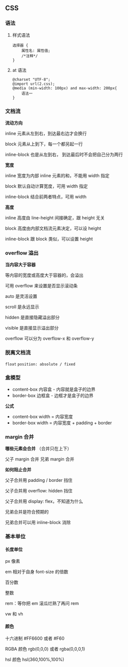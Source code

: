 ## CSS

### 语法

1. 样式语法

   ```
   选择器 {
       属性名: 属性值;
       /*注释*/
   }
   ```

2. at 语法

   ```
   @charset "UTF-8";
   @import url(2.css);
   @media (min-width: 100px) and max-width: 200px{
       语法一
   }
   ```



### 文档流

**流动方向**

inline 元素从左到右，到达最右边才会换行

block 元素从上到下，每一个都另起一行

inline-block 也是从左到右，  到达最后时不会把自己分为两行

**宽度**

inline 宽度为内部 inline 元素的和，不能用 width 指定

block 默认自动计算宽度，可用 width 指定

inline-block 结合前两者特点，可用 width

**高度**

inline 高度由 line-height 间接确定，跟 height 无关

block 高度由内部文档流元素决定，可以设 height

inline-block 跟 block 类似，可以设置 height

### overflow  溢出

**当内容大于容器**

等内容的宽度或高度大于容器的，会溢出

可用 overflow 来设置是否显示滚动条

auto 是灵活设置

scroll 是永远显示

hidden 是直接隐藏溢出部分

visible 是直接显示溢出部分

overflow 可以分为 overflow-x 和 overflow-y

### 脱离文档流

`float`      `position: absolute / fixed`

### 盒模型

- content-box 内容盒 - 内容就是盒子的边界
- border-box 边框盒 - 边框才是盒子的边界

**公式**

- content-box width = 内容宽度
- border-box width = 内容宽度 + padding + border

### margin 合并

**哪些元素会合并**   （合并只在上下）

父子 margin 合并       兄弟 margin  合并

**如何阻止合并**

父子合并用 padding / border 挡住

父子合并用 overflow: hidden 挡住

父子合并用  display: flex，不知道为什么

兄弟合并是符合预期的

兄弟合并可以用 inline-block 消除

### 基本单位

#### 长度单位

px 像素

em 相对于自身 font-size 的倍数

百分数

整数

rem：等你把 em 滚瓜烂熟了再问 rem

vw 和 vh

#### 颜色

十六进制 #FF6600 或者 #F60

RGBA 颜色 rgb(0,0,0) 或者 rgba(0,0,0,1)

hsl 颜色 hsl(360,100%,100%)

